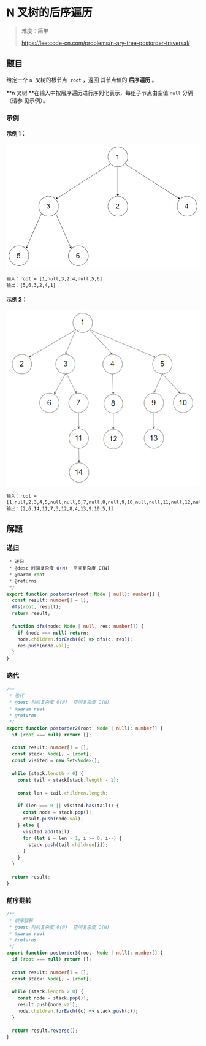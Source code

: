 # N 叉树的后序遍历

> 难度：简单
>
> https://leetcode-cn.com/problems/n-ary-tree-postorder-traversal/

## 题目

给定一个 `n`  叉树的根节点  `root` ，返回 其节点值的 **后序遍历** 。

**n 叉树 **在输入中按层序遍历进行序列化表示，每组子节点由空值 `null` 分隔（请参
见示例）。

### 示例

#### 示例 1：

![n-ary-tree-preorder-traversal-1.png](../../assets/images/n-ary-tree-preorder-traversal-1.png)

```
输入：root = [1,null,3,2,4,null,5,6]
输出：[5,6,3,2,4,1]
```

#### 示例 2：

![n-ary-tree-preorder-traversal-2.png](../../assets/images/n-ary-tree-preorder-traversal-2.png)

```
输入：root = [1,null,2,3,4,5,null,null,6,7,null,8,null,9,10,null,null,11,null,12,null,13,null,null,14]
输出：[2,6,14,11,7,3,12,8,4,13,9,10,5,1]
```

## 解题

### 递归

```typescript
 * 递归
 * @desc 时间复杂度 O(N)  空间复杂度 O(N)
 * @param root
 * @returns
 */
export function postorder(root: Node | null): number[] {
  const result: number[] = [];
  dfs(root, result);
  return result;

  function dfs(node: Node | null, res: number[]) {
    if (node === null) return;
    node.children.forEach((c) => dfs(c, res));
    res.push(node.val);
  }
}
```

### 迭代

```typescript
/**
 * 迭代
 * @desc 时间复杂度 O(N)  空间复杂度 O(N)
 * @param root
 * @returns
 */
export function postorder2(root: Node | null): number[] {
  if (root === null) return [];

  const result: number[] = [];
  const stack: Node[] = [root];
  const visited = new Set<Node>();

  while (stack.length > 0) {
    const tail = stack[stack.length - 1];

    const len = tail.children.length;

    if (len === 0 || visited.has(tail)) {
      const node = stack.pop()!;
      result.push(node.val);
    } else {
      visited.add(tail);
      for (let i = len - 1; i >= 0; i--) {
        stack.push(tail.children[i]);
      }
    }
  }

  return result;
}
```

### 前序翻转

```typescript
/**
 * 前序翻转
 * @desc 时间复杂度 O(N)  空间复杂度 O(N)
 * @param root
 * @returns
 */
export function postorder3(root: Node | null): number[] {
  if (root === null) return [];

  const result: number[] = [];
  const stack: Node[] = [root];

  while (stack.length > 0) {
    const node = stack.pop()!;
    result.push(node.val);
    node.children.forEach((c) => stack.push(c));
  }

  return result.reverse();
}
```
